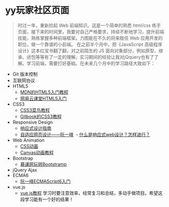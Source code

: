 # yy玩家社区页面

> 时过一年，重新捡起 Web 前端知识。这是一个简单的熟悉 html/css 练手页面，接下来的时间里，我要对自己严格要求，持续不断地学习，提升前端技能，熟练掌握多种前端框架。力图能在不久的将来胜任 Web 应用开发的职位，做一个靠谱的小前端。
在之前半个月中，把《JavaScript 高级程序设计》这本红宝书翻了翻，对之前陌生的 JS 面向对象部分，例如原型、继承、闭包等等有了一定的理解。实习期间的经验让我对jQquery也有了了解。学习前端，需要打好基础。在未来几个月中的学习路径大致如下：
- Git 版本控制
- 互联网协议
- HTML5
  - [MDN的HTML5入门教程](https://developer.mozilla.org/zh-CN/docs/Web/Guide/HTML/HTML5/Introduction_to_HTML5)
  - [网易云课堂HTML5入门](http://study.163.com/course/introduction/171001.htm#/courseDetail)
- CSS3
  - [CSS3菜鸟教程](http://www.runoob.com/css3/css3-tutorial.html)
  - [Gitbook的CSS3教程](https://www.gitbook.com/book/waylau/css3-tutorial/details)
- Responsive Design
  - [响应式设计指南](http://geekplux.com/grid/)
  - [自适应网页设计——阮一峰](http://www.ruanyifeng.com/blog/2012/05/responsive_web_design.html)
  - [什么是响应式web设计？怎样进行？](http://beforweb.com/node/6)
- Web Animation
  - [CSS动画](http://www.ruanyifeng.com/blog/2014/02/css_transition_and_animation.html)
  - [Canvas动画教程](http://link.zhihu.com/?target=https%3A//developer.mozilla.org/zh-CN/docs/Web/API/Canvas_API/Tutorial)
- Bootstrap
  - [慕课网玩转Bootstramp](http://www.imooc.com/learn/141)
- jQuery Ajax
- ECMA6
  - [阮一峰ECMAScript6入门](http://es6.ruanyifeng.com/)
- vue.js
  - [vue.js教程](http://wiki.jikexueyuan.com/project/vue-js/)
学习时要注意效率，经常复习和总结，多动手做项目。希望这段学习能有一个好的结果！
